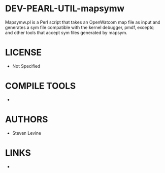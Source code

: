 DEV-PEARL-UTIL-mapsymw
======================

Mapsymw.pl is a Perl script that takes an OpenWatcom map file as input and generates a sym file compatible with the kernel debugger, pmdf, exceptq and other tools that accept sym files generated by mapsym.

LICENSE
===============
* Not Specified

COMPILE TOOLS
===============
* 
 
AUTHORS
===============
* Steven Levine

LINKS
===============
 *

